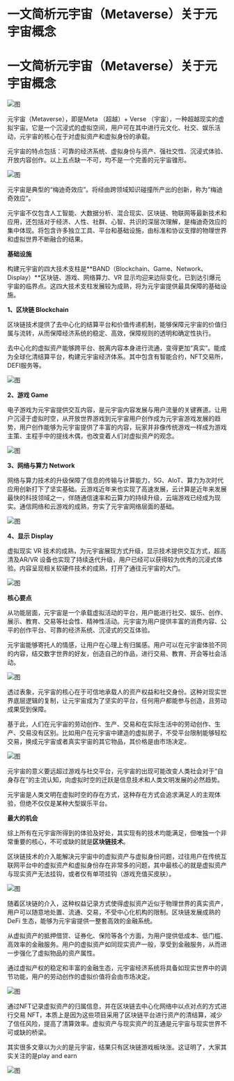 # 一文简析元宇宙（Metaverse）关于元宇宙概念


# 一文简析元宇宙（Metaverse）关于元宇宙概念

![图](https://pic3.zhimg.com/v2-d3de36f971f816cfb21a3f5a6282d96a_1440w.jpg?source=172ae18b)

元宇宙（Metaverse），即是Meta （超越）+ Verse （宇宙），一种超越现实的虚拟宇宙。它是一个沉浸式的虚拟空间，用户可在其中进行元文化、社交、娱乐活动，元宇宙的核心在于对虚拟资产和虚拟身份的承载。

元宇宙的特点包括：可靠的经济系统、虚拟身份与资产、强社交性、沉浸式体验、开放内容创作。以上五点缺一不可，均不是一个完善的元宇宙锥形。

![图](https://pic3.zhimg.com/80/v2-62cb4e3c6f3328e10d247859341328d6_720w.jpg)

元宇宙是典型的“梅迪奇效应”。将经由跨领域知识碰撞所产出的创新，称为“梅迪奇效应”。

元宇宙不仅包含人工智能、大数据分析、混合现实、区块链、物联网等最新技术和应用，还包括对于经济、人性、社群、心智、共识的深层次理解，是梅迪奇效应的集中体现。将包含许多独立工具、平台和基础设施，由标准和协议支撑的物理世界和虚拟世界不断融合的结果。

**基础设施**

构建元宇宙的四大技术支柱是**BAND（Blockchain、Game、Network、Display）**区块链、游戏、网络算力、VR 显示均迎来边际变化，已到达引爆元宇宙的临界点。这四大技术支柱发展较为成熟，将为元宇宙提供最具保障的基础设施。

**1、区块链 Blockchain**

区块链技术提供了去中心化的结算平台和价值传递机制，能够保障元宇宙的价值归属与流转，从而保障经济系统的稳定、高效，保障规则的透明和确定性执行。

去中心化的虚拟资产能够跨平台、脱离内容本身进行流通，变得更加“真实”。能成为全球化清结算平台，构建元宇宙经济体系。其中包含有智能合约，NFT交易所，DEFI服务等。

![图](https://pic1.zhimg.com/80/v2-ae36a7c5f4d294c8dc624d8f9462a470_720w.jpg)

**2、游戏 Game**

电子游戏为元宇宙提供交互内容，是元宇宙内容发展与用户流量的关键赛道。让用户沉浸于虚拟时空，从开放世界游戏到元宇宙用户创作成为元宇宙游戏发展的趋势，用户创作能够为元宇宙提供了丰富的内容，玩家并非像传统游戏一样成为游戏主策、主程手中的提线木偶，也改变着人们对虚拟资产的观念。

![图](https://pic1.zhimg.com/80/v2-408a352589af920f3a7618749db72c0c_720w.jpg)

**3、网络与算力 Network**

网络与算力技术的升级保障了信息的传输与计算能力，5G、AIoT、算力为次时代应用创新打下了坚实基础。云游戏近年来也实现了高速发展，云计算是近年来发展最快的科技领域之一，伴随通信速率和云算力的持续升级，云端游戏已经成为现实。通信网络和云游戏的成熟，夯实了元宇宙网络层面的基础。

![图](https://pic3.zhimg.com/80/v2-2e89f63d05cef538f66f892b56db84e2_720w.jpg)

**4、显示 Display**

虚拟现实 VR 技术的成熟，为元宇宙展现方式升级，显示技术提供交互方式，超高清及AR/VR 设备也实现了持续迭代升级，用户已经可以获得较为优秀的沉浸式体验。内容呈现相关软硬件技术的成熟，打开了通往元宇宙的大门。

![图](https://pic1.zhimg.com/80/v2-fb2252055fdfd34daa3f64e3ce04d254_720w.jpg)

**核心要点**

从功能层面，元宇宙是一个承载虚拟活动的平台，用户能进行社交、娱乐、创作、展示、教育、交易等社会性、精神性活动。元宇宙为用户提供丰富的消费内容、公平的创作平台、可靠的经济系统、沉浸式的交互体验。

元宇宙能够寄托人的情感，让用户在心理上有归属感。用户可以在元宇宙体验不同的内容，结交数字世界的好友，创造自己的作品，进行交易、教育、开会等社会活动。

![图](https://pic2.zhimg.com/80/v2-cac0498f1a57f7f9f7ca509f621277cd_720w.jpg)

透过表象，元宇宙的核心在于可信地承载人的资产权益和社交身份。这种对现实世界底层逻辑的复制，让元宇宙成为了坚实的平台，任何用户都能参与创造，且劳动成果受到保障。

基于此，人们在元宇宙的劳动创作、生产、交易和在实际生活中的劳动创作、生产、交易没有区别。比如用户在元宇宙中建造的虚拟房子，不受平台限制能够轻松交易，换成元宇宙或者真实宇宙的其它物品，其价格是由市场决定。

![图](https://pic2.zhimg.com/80/v2-a86557460e016b9361d3c9b4631010a9_720w.jpg)

元宇宙的意义要远超过游戏与社交平台，元宇宙的出现可能改变人类社会对于“自身存在”的主流认知，向虚拟时空的迁跃是信息技术和人类文明发展的必然趋势。

元宇宙是人类文明在虚拟时空的存在方式，这种存在方式会追求满足人的主观体验，但绝不仅仅是某种大型娱乐平台。

**最大的机会**

综上所有在元宇宙所得到的体验及好处，其实现有的技术均能满足，但唯独一个非常重要的核心，不可或缺的就是**区块链技术**。

区块链技术的介入能解决元宇宙中的虚拟资产与虚拟身份问题，过往用户在传统互联网平台中的虚拟资产和虚拟身份存在非常多的问题，其中最核心的就是虚拟资产与现实资产无法挂钩，或者仅有单项挂钩（游戏充值买皮肤）。

![图](https://pic1.zhimg.com/80/v2-87979862f03b846c1f9ecbd345c79c5c_720w.jpg)

随着区块链的介入，这种权益记录方式使得虚拟资产近似于物理世界的真实资产，用户可以随意地处置、流通、交易，不受中心化机构的限制。区块链发展成熟的 DeFi 生态，能够为元宇宙提供一整套高效的金融系统。

从虚拟资产的抵押借贷、证券化、保险等各个方面，为用户提供低成本、低门槛、高效率的金融服务。用户的虚拟资产如同现实资产一般，享受到金融服务，从而进一步强化了虚拟物品的资产属性。

通过虚拟产权的稳定和丰富的金融生态，元宇宙经济系统将具备如现实世界中的调节功能，用户的劳动创作的虚拟价值将会由市场决定。

![图](https://pic4.zhimg.com/80/v2-31ed31bd6443c1e89cf4e540934654c7_720w.jpg)

通过NFT记录虚拟资产的归属信息，并在区块链去中心化网络中以点对点的方式进行交易 NFT，本质上是因为这些项目采用了区块链平台进行资产的清结算，减少了信任风险，提高了清算效率。虚拟资产与现实资产的互通是元宇宙与现实世界不可或缺的桥梁。

其实很多文章以为火的是元宇宙，结果只有区块链游戏板块涨。这证明了，大家其实关注的是play and earn

![图](https://pic1.zhimg.com/80/v2-610efae8feef8c0de623280f3d9c0af8_720w.jpg)


